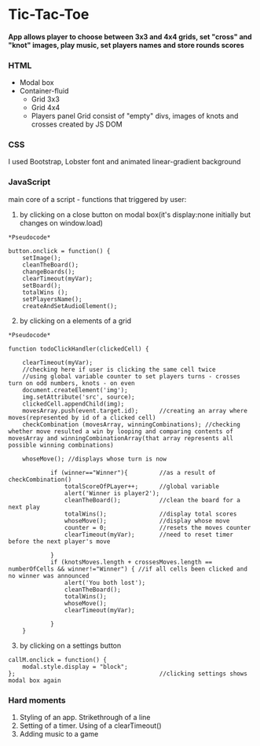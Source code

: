 # Tic-Tac-Toe	

#### App allows player to choose between 3x3 and 4x4 grids, set "cross" and "knot" images, play music, set players names and store rounds scores

### HTML 

* Modal box
* Container-fluid
	* Grid 3x3
	* Grid 4x4
	* Players panel
Grid consist of "empty" divs, images of knots and crosses created by JS DOM

### CSS 

I used Bootstrap, Lobster font and animated linear-gradient background

### JavaScript

main core of a script - functions that triggered by user: 

1. by clicking on a close button on modal box(it's display:none initially but changes on window.load)
``` 
*Pseudocode*

button.onclick = function() {
	setImage();
    cleanTheBoard();
    changeBoards();
    clearTimeout(myVar);
    setBoard();
    totalWins ();
    setPlayersName();
    createAndSetAudioElement();
```
2. by clicking on a elements of a grid
``` 
*Pseudocode*

function todoClickHandler(clickedCell) {

    clearTimeout(myVar);
    //checking here if user is clicking the same cell twice
    //using global variable counter to set players turns - crosses turn on odd numbers, knots - on even
    document.createElement('img');
	img.setAttribute('src', source);
	clickedCell.appendChild(img);
	movesArray.push(event.target.id);      //creating an array where moves(represented by id of a clicked cell)
	checkCombination (movesArray, winningCombinations); //checking whether move resulted a win by looping and comparing contents of movesArray and winningCombinationArray(that array represents all possible winning combinations) 

	whoseMove(); //displays whose turn is now

			if (winner=="Winner"){         //as a result of checkCombination()
				totalScoreOfPLayer++;      //global variable
				alert('Winner is player2');
				cleanTheBoard();           //clean the board for a next play
				totalWins();			   //display total scores
				whoseMove();			   //display whose move
				counter = 0;			   //resets the moves counter	
				clearTimeout(myVar);	   //need to reset timer before the next player's move

			}
			if (knotsMoves.length + crossesMoves.length == numberOfCells && winner!="Winner") { //if all cells been clicked and no winner was announced
				alert('You both lost');
				cleanTheBoard();
				totalWins();
				whoseMove();
		        clearTimeout(myVar);

			}
	}
```
3. by clicking on a settings button
```
callM.onclick = function() {
    modal.style.display = "block";	
};										   //clicking settings shows modal box again
```

### Hard moments

1. Styling of an app. Strikethrough of a line
2. Setting of a timer. Using of a clearTimeout()
3. Adding music to a game